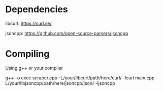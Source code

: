 # Dependencies

libcurl: https://curl.se/

jsoncpp: https://github.com/open-source-parsers/jsoncpp

# Compiling
Using g++ or your compiler

g++ -o exec scraper.cpp -L/your/libcurl/path/here/curl/ -lcurl main.cpp -L/your/libjsoncpp/path/here/jsoncpp/json/ -ljsoncpp
